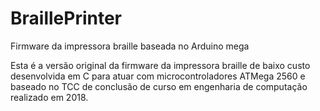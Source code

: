 # BraillePrinter
Firmware da impressora braille baseada no Arduino mega 

Esta é a versão original da firmware da impressora braille de baixo custo desenvolvida em C para atuar com microcontroladores 
ATMega 2560 e baseado no TCC de conclusão de curso em engenharia de computação realizado em 2018.

